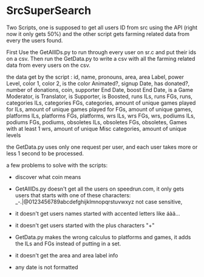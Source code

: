 # SrcSuperSearch
Two Scripts, one is supposed to get all users ID from src using the API (right now it only gets 50%) and the other script gets farming related data from every the users found.

First Use the GetAllIDs.py to run through every user on sr.c and put their ids on a csv.
Then run the GetData.py to write a csv with all the farming related data from every users on the csv.

the data get by the script : id, name, pronouns, area, area Label, power Level, color 1, color 2, is the color Animated?, signup Date, has donated?, number of donations, coin, supporter End Date, boost End Date, is a Game Moderator, is Translator, is Supporter, is Boosted, runs ILs, runs FGs, runs, categories ILs, categories FGs, categories, amount of unique games played for ILs, amount of unique games played for FGs, amount of unique games, platforms ILs, platforms FGs, platforms, wrs ILs, wrs FGs, wrs, podiums ILs, podiums FGs, podiums, obsoletes ILs, obsoletes FGs, obsoletes, Games with at least 1 wrs, amount of unique Misc categories, amount of unique levels

the GetData.py uses only one request per user, and each user takes more or less 1 second to be processed.

a few problems to solve with the scripts:

 - discover what coin means

 - GetAllIDs.py doesn't get all the users on speedrun.com, it only gets users that starts with one of these characters: _-.|@0123456789abcdefghijklmnopqrstuvwxyz not case sensitive,
 - it doesn't get users names started with accented letters like áàä...
 - it doesn't get users started with the plus characters "+"
 
 - GetData.py makes the wrong calculus to platforms and games, it adds the ILs and FGs instead of putting in a set.
 - it doesn't get the area and area label info
 - any date is not formatted
